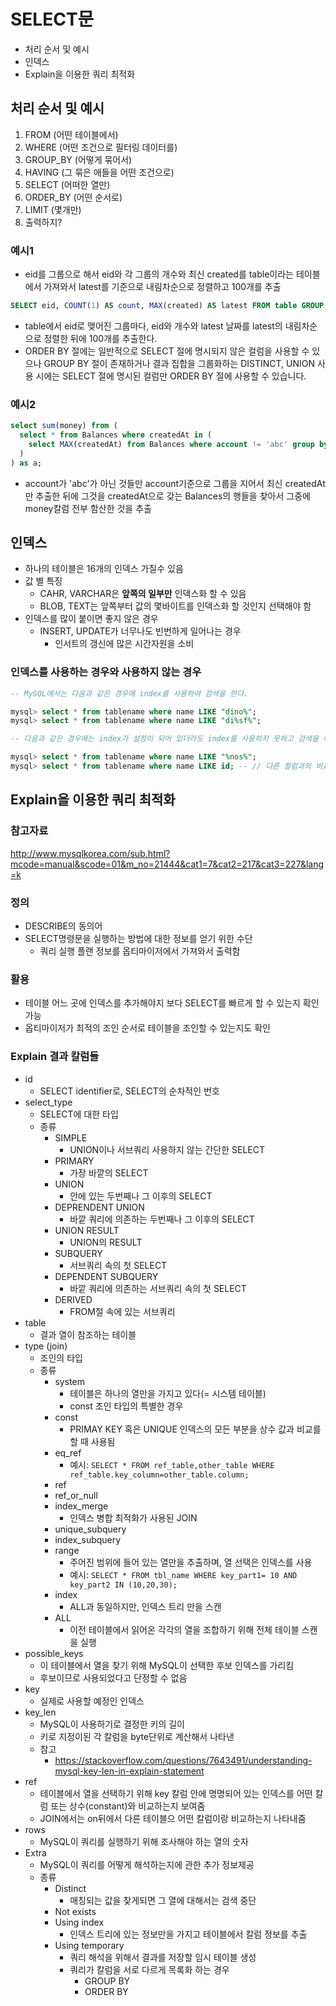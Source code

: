 # SELECT문

- 처리 순서 및 예시
- 인덱스
- Explain을 이용한 쿼리 최적화

## 처리 순서 및 예시

1. FROM (어떤 테이블에서)
2. WHERE (어떤 조건으로 필터링 데이터를)
3. GROUP_BY (어떻게 묶어서)
4. HAVING (그 묶은 애들을 어떤 조건으로)
5. SELECT (어떠한 열만)
6. ORDER_BY (어떤 순서로)
7. LIMIT (몇개만)
8. 출력하지?

### 예시1

- eid를 그룹으로 해서 eid와 각 그룹의 개수와 최신 created를 table이라는 테이블에서 가져와서 latest를 기준으로 내림차순으로 정렬하고 100개를 추출

```sql
SELECT eid, COUNT(1) AS count, MAX(created) AS latest FROM table GROUP BY eid ORDER BY latest DESC limit 100;
```

- table에서 eid로 맺어진 그룹마다, eid와 개수와 latest 날짜를 latest의 내림차순으로 정렬한 뒤에 100개를 추출한다.
- ORDER BY 절에는 일반적으로 SELECT 절에 명시되지 않은 컬럼을 사용할 수 있으나 GROUP BY 절이 존재하거나 결과 집합을 그룹화하는 DISTINCT, UNION 사용 시에는 SELECT 절에 명시된 컬럼만 ORDER BY 절에 사용할 수 있습니다.

### 예시2

```sql
select sum(money) from (
  select * from Balances where createdAt in (
    select MAX(createdAt) from Balances where account != 'abc' group by account
  )
) as a;
```

- account가 'abc'가 아닌 것들만 account기준으로 그룹을 지어서 최신 createdAt만 추출한 뒤에 그것을 createdAt으로 갖는 Balances의 행들을 찾아서 그중에 money칼럼 전부 함산한 것을 추출

## 인덱스

- 하나의 테이블은 16개의 인덱스 가질수 있음
- 값 별 특징
  - CAHR, VARCHAR은 **앞쪽의 일부만** 인덱스화 할 수 있음
  - BLOB, TEXT는 앞쪽부터 값의 몇바이트를 인덱스화 할 것인지 선택해야 함
- 인덱스를 많이 붙이면 좋지 않은 경우
  - INSERT, UPDATE가 너무나도 빈번하게 일어나는 경우
    - 인서트의 갱신에 많은 시간자원을 소비

### 인덱스를 사용하는 경우와 사용하지 않는 경우

```sql
-- MySQL에서는 다음과 같은 경우에 index를 사용하여 검색을 한다.

mysql> select * from tablename where name LIKE "dino%";
mysql> select * from tablename where name LIKE "di%sf%";

-- 다음과 같은 경우에는 index가 설정이 되어 있더라도 index를 사용하지 못하고 검색을 하게 된다. (예제1 참조)

mysql> select * from tablename where name LIKE "%nos%";
mysql> select * from tablename where name LIKE id; -- // 다른 컬럼과의 비교
```

## Explain을 이용한 쿼리 최적화

### 참고자료

http://www.mysqlkorea.com/sub.html?mcode=manual&scode=01&m_no=21444&cat1=7&cat2=217&cat3=227&lang=k

### 정의

- DESCRIBE의 동의어
- SELECT명령문을 실행하는 방법에 대한 정보를 얻기 위한 수단
  - 쿼리 실행 플랜 정보를 옵티마이저에서 가져와서 출력함

### 활용

- 테이블 어느 곳에 인덱스를 추가해야지 보다 SELECT를 빠르게 할 수 있는지 확인 가능
- 옵티마이저가 최적의 조인 순서로 테이블을 조인할 수 있는지도 확인

### Explain 결과 칼럼들

- id
  - SELECT identifier로, SELECT의 순차적인 번호
- select_type
  - SELECT에 대한 타입
  - 종류
    - SIMPLE
      - UNION이나 서브쿼리 사용하지 않는 간단한 SELECT
    - PRIMARY
      - 가장 바깥의 SELECT
    - UNION
      - 안에 있는 두번째나 그 이후의 SELECT
    - DEPRENDENT UNION
      - 바깥 쿼리에 의존하는 두번째나 그 이후의 SELECT
    - UNION RESULT
      - UNION의 RESULT
    - SUBQUERY
      - 서브쿼리 속의 첫 SELECT
    - DEPENDENT SUBQUERY
      - 바깥 쿼리에 의존하는 서브쿼리 속의 첫 SELECT
    - DERIVED
      - FROM절 속에 있는 서브쿼리
- table
  - 결과 열이 참조하는 테이블
- type (join)
  - 조인의 타입
  - 종류
    - system
      - 테이블은 하나의 열만을 가지고 있다(= 시스템 테이블)
      - const 조인 타입의 특별한 경우
    - const
      - PRIMAY KEY 혹은 UNIQUE 인덱스의 모든 부분을 상수 값과 비교를 할 때 사용됨
    - eq_ref
      - 예시: `SELECT * FROM ref_table,other_table WHERE ref_table.key_column=other_table.column;`
    - ref
    - ref_or_null
    - index_merge
      - 인덱스 병합 최적화가 사용된 JOIN
    - unique_subquery
    - index_subquery
    - range
      - 주어진 범위에 들어 있는 열만을 추출하며, 열 선택은 인덱스를 사용
      - 예시: `SELECT * FROM tbl_name WHERE key_part1= 10 AND key_part2 IN (10,20,30);`
    - index
      - ALL과 동일하지만, 인덱스 트리 만을 스캔
    - ALL
      - 이전 테이블에서 읽어온 각각의 열을 조합하기 위해 전체 테이블 스캔을 실행
- possible_keys
  - 이 테이블에서 열을 찾기 위해 MySQL이 선택한 후보 인덱스를 가리킴
  - 후보이므로 사용되었다고 단정할 수 없음
- key
  - 실제로 사용할 예정인 인덱스
- key_len
  - MySQL이 사용하기로 결정한 키의 길이
  - 키로 지정이된 각 칼럼을 byte단위로 계산해서 나타낸
  - 참고
    - https://stackoverflow.com/questions/7643491/understanding-mysql-key-len-in-explain-statement
- ref
  - 테이블에서 열을 선택하기 위해 key 칼럼 안에 명명되어 있는 인덱스를 어떤 칼럼 또는 상수(constant)와 비교하는지 보여줌
  - JOIN에서는 on뒤에서 다른 테이블으 어떤 칼럼이랑 비교하는지 나타내줌
- rows
  - MySQL이 쿼리를 실행하기 위해 조사해야 하는 열의 숫자
- Extra
  - MySQL이 쿼리를 어떻게 해석하는지에 관한 추가 정보제공
  - 종류
    - Distinct
      - 매칭되는 값을 찾게되면 그 열에 대해서는 검색 중단
    - Not exists
    - Using index
      - 인덱스 트리에 있는 정보만을 가지고 테이블에서 칼럼 정보를 추출
    - Using temporary
      - 쿼리 해석을 위해서 결과를 저장할 임시 테이블 생성
      - 쿼리가 칼럼을 서로 다르게 목록화 하는 경우
        - GROUP BY
        - ORDER BY
